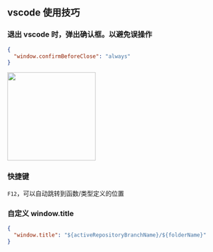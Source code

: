 ## vscode 使用技巧

### 退出 vscode 时，弹出确认框。以避免误操作

```json
{
  "window.confirmBeforeClose": "always"
}
```

<img src="https://img11.360buyimg.com/imagetools/jfs/t1/246803/23/25050/30160/673ee145F6d2e6560/9ce454d59247daa2.png" width="200" />

### 快捷键

`F12`，可以自动跳转到函数/类型定义的位置

### 自定义 window.title

```json
{
  "window.title": "${activeRepositoryBranchName}/${folderName}"
}
```
